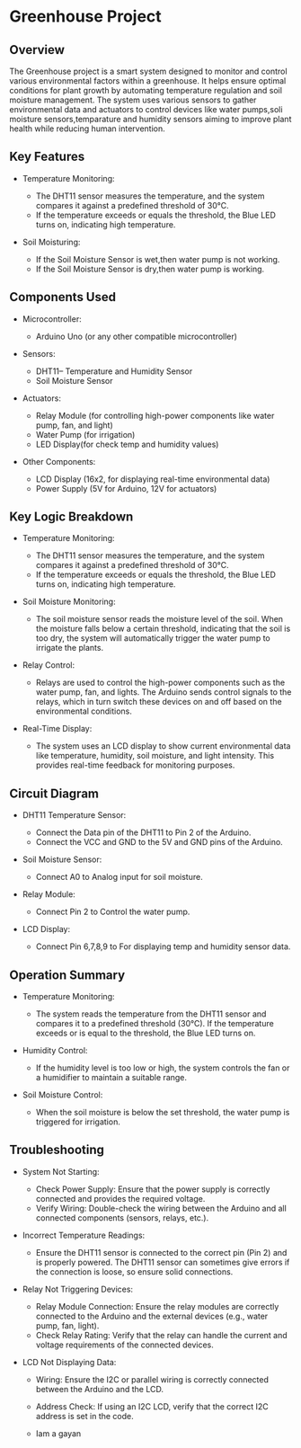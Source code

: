 # Greenhouse Project

## Overview
The Greenhouse project is a smart system designed to monitor and control various environmental factors within a greenhouse. It helps ensure optimal conditions for plant growth by automating temperature regulation and soil moisture management. The system uses various sensors to gather environmental data and actuators to control devices like water pumps,soli moisture sensors,temparature and humidity sensors aiming to improve plant health while reducing human intervention.
    
## Key Features

* Temperature Monitoring:

    * The DHT11 sensor measures the temperature, and the system compares it against a predefined threshold of 30°C.
    * If the temperature exceeds or equals the threshold, the Blue LED turns on, indicating high temperature.

* Soil Moisturing:

    * If the Soil Moisture Sensor is wet,then water pump is not working.
    * If the Soil Moisture Sensor is dry,then water pump is working.

## Components Used

* Microcontroller:

    * Arduino Uno (or any other compatible microcontroller)

* Sensors:

    * DHT11– Temperature and Humidity Sensor
    * Soil Moisture Sensor

* Actuators:

    * Relay Module (for controlling high-power components like water pump, fan, and light)
    * Water Pump (for irrigation)
    * LED Display(for check temp and humidity values)

* Other Components:

    * LCD Display (16x2, for displaying real-time environmental data)
    * Power Supply (5V for Arduino, 12V for actuators)

## Key Logic Breakdown

* Temperature Monitoring:

    * The DHT11 sensor measures the temperature, and the system compares it against a predefined threshold of 30°C.
    * If the temperature exceeds or equals the threshold, the Blue LED turns on, indicating high temperature.

* Soil Moisture Monitoring:

    * The soil moisture sensor reads the moisture level of the soil. When the moisture falls below a certain threshold, indicating that the soil is too dry, the system will automatically trigger the water pump to irrigate the plants.

- Relay Control:

    * Relays are used to control the high-power components such as the water pump, fan, and lights. The Arduino sends control signals to the relays, which in turn switch these devices on and off based on the environmental conditions.

- Real-Time Display:

    * The system uses an LCD display to show current environmental data like temperature, humidity, soil moisture, and light intensity. This provides real-time feedback for monitoring purposes.


## Circuit Diagram

- DHT11 Temperature Sensor:

    * Connect the Data pin of the DHT11 to Pin 2 of the Arduino.
    * Connect the VCC and GND to the 5V and GND pins of the Arduino.

- Soil Moisture Sensor:

    * Connect A0	to Analog input for soil moisture.

- Relay Module:

    * Connect Pin 2 to Control the water pump.

- LCD Display:

    * Connect Pin 6,7,8,9 to For displaying temp and humidity sensor data.


## Operation Summary

- Temperature Monitoring:

    * The system reads the temperature from the DHT11 sensor and compares it to a predefined threshold (30°C). If the temperature exceeds or is equal to the threshold, the Blue LED turns on.

- Humidity Control:

    * If the humidity level is too low or high, the system controls the fan or a humidifier to maintain a suitable range.

- Soil Moisture Control:

    * When the soil moisture is below the set threshold, the water pump is triggered for irrigation.

## Troubleshooting

* System Not Starting:

    * Check Power Supply: Ensure that the power supply is correctly connected and provides the required voltage.
   * Verify Wiring: Double-check the wiring between the Arduino and all connected components (sensors, relays, etc.).

* Incorrect Temperature Readings:

    * Ensure the DHT11 sensor is connected to the correct pin (Pin 2) and is properly powered.
The DHT11 sensor can sometimes give errors if the connection is loose, so ensure solid connections.

* Relay Not Triggering Devices:

    * Relay Module Connection: Ensure the relay modules are correctly connected to the Arduino and the external devices (e.g., water pump, fan, light).
    * Check Relay Rating: Verify that the relay can handle the current and voltage requirements of the connected devices.

* LCD Not Displaying Data:

    * Wiring: Ensure the I2C or parallel wiring is correctly connected between the Arduino and the LCD.
    * Address Check: If using an I2C LCD, verify that the correct I2C address is set in the code.
 
    * Iam a gayan
